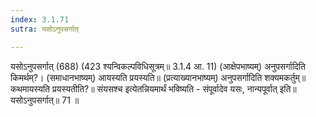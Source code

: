 ```yaml
---
index: 3.1.71
sutra: यसोऽनुपसर्गात्

---
```

यसोऽनुपसर्गात् (688) (423 श्यन्विकल्पविधिसूत्रम्॥ 3.1.4 आ. 11) (आक्षेपभाष्यम्) अनुपसर्गादिति किमर्थम्?। (समाधानभाष्यम्) आयस्यति प्रयस्यति॥ (प्रत्याख्यानभाष्यम्) अनुपसर्गादिति शक्यमकर्तुम्॥ कथमायस्यति प्रयस्यतीति?॥ संयसश्च इत्येतन्नियमार्थं भविष्यति  -  संपूर्वादेव यसः, नान्यपूर्वात् इति॥ यसोऽनुपसर्गात्॥ 71 ॥